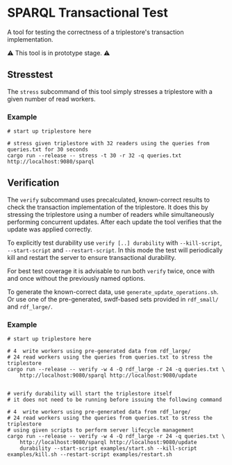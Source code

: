 # SPARQL Transactional Test
A tool for testing the correctness of a triplestore's transaction implementation.

⚠️ This tool is in prototype stage. ⚠️

## Stresstest
The `stress` subcommand of this tool simply stresses
a triplestore with a given number of read workers.

### Example
```shell
# start up triplestore here

# stress given triplestore with 32 readers using the queries from queries.txt for 30 seconds
cargo run --release -- stress -t 30 -r 32 -q queries.txt http://localhost:9080/sparql
```


## Verification
The `verify` subcommand uses precalculated, known-correct results to check the
transaction implementation of the triplestore. It does this by stressing the triplestore using
a number of readers while simultaneously performing concurrent updates. After each update the tool verifies that
the update was applied correctly.

To explicitly test durability use `verify [..] durability` with `--kill-script`, `--start-script` and `--restart-script`.
In this mode the test will periodically kill and restart the server to ensure transactional durability.

For best test coverage it is advisable to run both `verify` twice, once with and once without the
previously named options.

To generate the known-correct data, use `generate_update_operations.sh`.
Or use one of the pre-generated, swdf-based sets provided in `rdf_small/` and `rdf_large/`.

### Example
```shell
# start up triplestore here

# 4  write workers using pre-generated data from rdf_large/
# 24 read workers using the queries from queries.txt to stress the triplestore
cargo run --release -- verify -w 4 -Q rdf_large -r 24 -q queries.txt \
    http://localhost:9080/sparql http://localhost:9080/update


# verify durability will start the triplestore itself
# it does not need to be running before issuing the following command

# 4  write workers using pre-generated data from rdf_large/
# 24 read workers using the queries from queries.txt to stress the triplestore
# using given scripts to perform server lifecycle management
cargo run --release -- verify -w 4 -Q rdf_large -r 24 -q queries.txt \
    http://localhost:9080/sparql http://localhost:9080/update
    durability --start-script examples/start.sh --kill-script examples/kill.sh --restart-script examples/restart.sh
```
